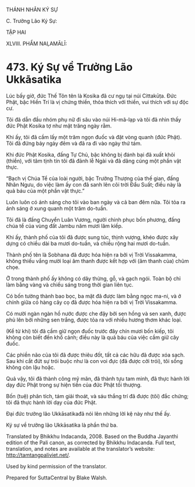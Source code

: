 THÁNH NHÂN KÝ SỰ

C. Trưởng Lão Ký Sự:

TẬP HAI

XLVIII. PHẨM NAḶAMĀLĪ:

# 473\. Ký Sự về Trưởng Lão Ukkāsatika

Lúc bấy giờ, đức Thế Tôn tên là Kosika đã cư ngụ tại núi Cittakūṭa. Đức Phật, bậc Hiền Trí là vị chứng thiền, thỏa thích với thiền, vui thích với sự độc cư.

Tôi đã dẫn đầu nhóm phụ nữ đi sâu vào núi Hi-mã-lạp và tôi đã nhìn thấy đức Phật Kosika tợ như mặt trăng ngày rằm.

Khi ấy, tôi đã cầm lấy một trăm ngọn đuốc và đặt vòng quanh (đức Phật). Tôi đã đứng bảy ngày đêm và đã ra đi vào ngày thứ tám.

Khi đức Phật Kosika, đấng Tự Chủ, bậc không bị đánh bại đã xuất khỏi (thiền), với tâm tịnh tín tôi đã đảnh lễ Ngài và đã dâng cúng một phần vật thực.

“Bạch vị Chúa Tể của loài người, bậc Trưởng Thượng của thế gian, đấng Nhân Ngưu, do việc làm ấy con đã sanh lên cõi trời Đẩu Suất; điều này là quả báu của một phần vật thực.”

Luôn luôn có ánh sáng cho tôi vào ban ngày và cả ban đêm nữa. Tôi tỏa ra ánh sáng ở xung quanh một trăm do-tuần.

Tôi đã là đấng Chuyển Luân Vương, người chinh phục bốn phương, đấng chúa tể của vùng đất Jambu năm mươi lăm kiếp.

Khi ấy, thành phố của tôi đã được sung túc, thịnh vượng, khéo được xây dựng có chiều dài ba mươi do-tuần, và chiều rộng hai mươi do-tuần.

Thành phố tên là Sobhana đã được hóa hiện ra bởi vị Trời Vissakamma, không thiếu vắng mười loại âm thanh được kết hợp với (âm thanh của) chũm chọe.

Ở trong thành phố ấy không có dây thừng, gỗ, và gạch ngói. Toàn bộ chỉ làm bằng vàng và chiếu sáng trong thời gian liên tục.

Có bốn tường thành bao bọc, ba mặt đã được làm bằng ngọc ma-ni, và ở chính giữa có hàng cây cọ đã được hóa hiện ra bởi vị Trời Vissakamma.

Có mười ngàn ngàn hồ nước được che đậy bởi sen hồng và sen xanh, được phủ lên bởi những sen trắng, được tỏa ra với nhiều hương thơm khác loại.

(Kể từ khi) tôi đã cầm giữ ngọn đuốc trước đây chín mươi bốn kiếp, tôi không còn biết đến khổ cảnh; điều này là quả báu của việc cầm giữ cây đuốc.

Các phiền não của tôi đã được thiêu đốt, tất cả các hữu đã được xóa sạch. Sau khi cắt đứt sự trói buộc như là con voi đực (đã được cởi trói), tôi sống không còn lậu hoặc.

Quả vậy, tôi đã thành công mỹ mãn, đã thành tựu tam minh, đã thực hành lời dạy đức Phật trong sự hiện tiền của đức Phật tối thượng.

Bốn (tuệ) phân tích, tám giải thoát, và sáu thắng trí đã được (tôi) đắc chứng; tôi đã thực hành lời dạy của đức Phật.

Đại đức trưởng lão Ukkāsatikađã nói lên những lời kệ này như thế ấy.

Ký sự về trưởng lão Ukkāsatika là phần thứ ba.

Translated by Bhikkhu Indacanda, 2008. Based on the Buddha Jayanthi edition of the Pali canon, as corrected by Bhikkhu Indacanda. Full text, translation, and notes are available at the translator’s website: http://tamtangpaliviet.net/.

Used by kind permission of the translator.

Prepared for SuttaCentral by Blake Walsh.